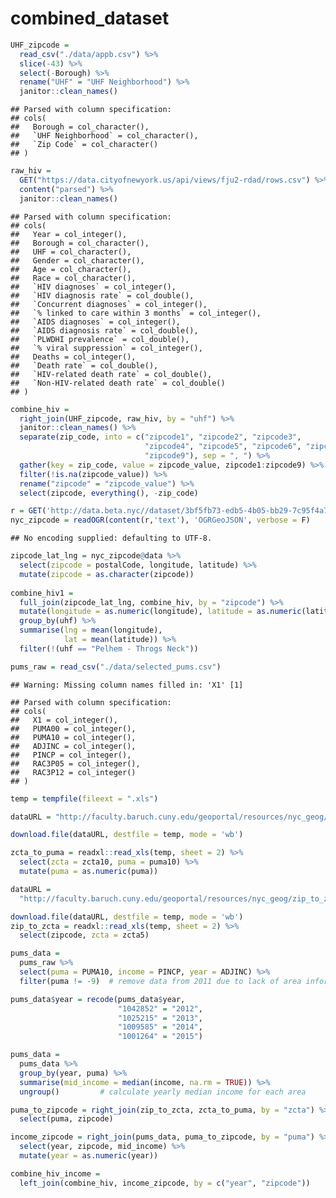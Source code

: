 combined\_dataset
================

``` r
UHF_zipcode = 
  read_csv("./data/appb.csv") %>% 
  slice(-43) %>% 
  select(-Borough) %>% 
  rename("UHF" = "UHF Neighborhood") %>% 
  janitor::clean_names()
```

    ## Parsed with column specification:
    ## cols(
    ##   Borough = col_character(),
    ##   `UHF Neighborhood` = col_character(),
    ##   `Zip Code` = col_character()
    ## )

``` r
raw_hiv = 
  GET("https://data.cityofnewyork.us/api/views/fju2-rdad/rows.csv") %>% 
  content("parsed") %>% 
  janitor::clean_names()
```

    ## Parsed with column specification:
    ## cols(
    ##   Year = col_integer(),
    ##   Borough = col_character(),
    ##   UHF = col_character(),
    ##   Gender = col_character(),
    ##   Age = col_character(),
    ##   Race = col_character(),
    ##   `HIV diagnoses` = col_integer(),
    ##   `HIV diagnosis rate` = col_double(),
    ##   `Concurrent diagnoses` = col_integer(),
    ##   `% linked to care within 3 months` = col_integer(),
    ##   `AIDS diagnoses` = col_integer(),
    ##   `AIDS diagnosis rate` = col_double(),
    ##   `PLWDHI prevalence` = col_double(),
    ##   `% viral suppression` = col_integer(),
    ##   Deaths = col_integer(),
    ##   `Death rate` = col_double(),
    ##   `HIV-related death rate` = col_double(),
    ##   `Non-HIV-related death rate` = col_double()
    ## )

``` r
combine_hiv = 
  right_join(UHF_zipcode, raw_hiv, by = "uhf") %>%
  janitor::clean_names() %>% 
  separate(zip_code, into = c("zipcode1", "zipcode2", "zipcode3", 
                              "zipcode4", "zipcode5", "zipcode6", "zipcode7", "zipcode8",
                              "zipcode9"), sep = ", ") %>% 
  gather(key = zip_code, value = zipcode_value, zipcode1:zipcode9) %>% 
  filter(!is.na(zipcode_value)) %>% 
  rename("zipcode" = "zipcode_value") %>% 
  select(zipcode, everything(), -zip_code)
```

``` r
r = GET('http://data.beta.nyc//dataset/3bf5fb73-edb5-4b05-bb29-7c95f4a727fc/resource/6df127b1-6d04-4bb7-b983-07402a2c3f90/download/f4129d9aa6dd4281bc98d0f701629b76nyczipcodetabulationareas.geojson')
nyc_zipcode = readOGR(content(r,'text'), 'OGRGeoJSON', verbose = F)
```

    ## No encoding supplied: defaulting to UTF-8.

``` r
zipcode_lat_lng = nyc_zipcode@data %>% 
  select(zipcode = postalCode, longitude, latitude) %>% 
  mutate(zipcode = as.character(zipcode))
  
combine_hiv1 = 
  full_join(zipcode_lat_lng, combine_hiv, by = "zipcode") %>% 
  mutate(longitude = as.numeric(longitude), latitude = as.numeric(latitude)) %>% 
  group_by(uhf) %>% 
  summarise(lng = mean(longitude),
            lat = mean(latitude)) %>% 
  filter(!(uhf == "Pelhem - Throgs Neck"))
```

``` r
pums_raw = read_csv("./data/selected_pums.csv")
```

    ## Warning: Missing column names filled in: 'X1' [1]

    ## Parsed with column specification:
    ## cols(
    ##   X1 = col_integer(),
    ##   PUMA00 = col_integer(),
    ##   PUMA10 = col_integer(),
    ##   ADJINC = col_integer(),
    ##   PINCP = col_integer(),
    ##   RAC3P05 = col_integer(),
    ##   RAC3P12 = col_integer()
    ## )

``` r
temp = tempfile(fileext = ".xls")

dataURL = "http://faculty.baruch.cuny.edu/geoportal/resources/nyc_geog/nyc_zcta10_to_puma10.xls"

download.file(dataURL, destfile = temp, mode = 'wb')

zcta_to_puma = readxl::read_xls(temp, sheet = 2) %>% 
  select(zcta = zcta10, puma = puma10) %>% 
  mutate(puma = as.numeric(puma))

dataURL =
  "http://faculty.baruch.cuny.edu/geoportal/resources/nyc_geog/zip_to_zcta10_nyc_revised.xls"

download.file(dataURL, destfile = temp, mode = 'wb')
zip_to_zcta = readxl::read_xls(temp, sheet = 2) %>% 
  select(zipcode, zcta = zcta5) 
```

``` r
pums_data = 
  pums_raw %>% 
  select(puma = PUMA10, income = PINCP, year = ADJINC) %>% 
  filter(puma != -9)  # remove data from 2011 due to lack of area information

pums_data$year = recode(pums_data$year, 
                        "1042852" = "2012",
                        "1025215" = "2013",  
                        "1009585" = "2014", 
                        "1001264" = "2015")   

pums_data = 
  pums_data %>% 
  group_by(year, puma) %>% 
  summarise(mid_income = median(income, na.rm = TRUE)) %>% 
  ungroup()         # calculate yearly median income for each area
```

``` r
puma_to_zipcode = right_join(zip_to_zcta, zcta_to_puma, by = "zcta") %>%   # generaate a puma to zipcode file
  select(puma, zipcode)

income_zipcode = right_join(pums_data, puma_to_zipcode, by = "puma") %>%  # matching zipcode with median income data
  select(year, zipcode, mid_income) %>% 
  mutate(year = as.numeric(year))

combine_hiv_income = 
  left_join(combine_hiv, income_zipcode, by = c("year", "zipcode"))
```
